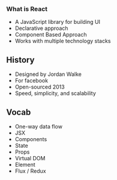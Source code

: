 ### What is React
- A JavaScript library for building UI
- Declarative approach
- Component Based Approach
- Works with multiple technology stacks

## History
- Designed by Jordan Walke
- For facebook
- Open-sourced 2013
- Speed, simplicity, and scalability

## Vocab
- One-way data flow
- JSX
- Components
- State
- Props
- Virtual DOM
- Element
- Flux / Redux
